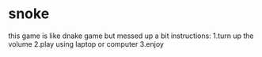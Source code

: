 
# snoke
this game is like dnake game but messed up a bit 
instructions:
1.turn up the volume  2.play using laptop or computer 3.enjoy
